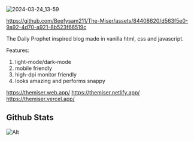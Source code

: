 ![2024-03-24_13-59](https://github.com/Beefysam211/The-Miser/assets/84408620/fb6c4fb9-f0a1-47d0-aa7c-ad97135e9ed4)


https://github.com/Beefysam211/The-Miser/assets/84408620/d563f5e0-9a92-4d70-a921-8b523f66519c


The Daily Prophet inspired blog made in vanilla html, css and javascript.

Features:
1. light-mode/dark-mode
2. mobile friendly
3. high-dpi monitor friendly
4. looks amazing and performs snappy

https://themiser.web.app/
https://themiser.netlify.app/
https://themiser.vercel.app/

## Github Stats
![Alt](https://repobeats.axiom.co/api/embed/f6513524014cb8614d28034cd316aaaa502a00bf.svg "Repobeats analytics image")
